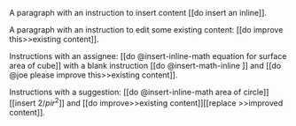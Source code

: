 A paragraph with an instruction to insert content [[do insert an inline]].

A paragraph with an instruction to edit some existing content: [[do improve this>>existing content]].

Instructions with an assignee: [[do @insert-inline-math equation for surface area of cube]] with a blank instruction [[do @insert-math-inline ]] and [[do @joe please improve this>>existing content]].

Instructions with a suggestion: [[do @insert-inline-math area of circle]][[insert $2 /pi r^2$]] and [[do improve>>existing content]][[replace >>improved content]].